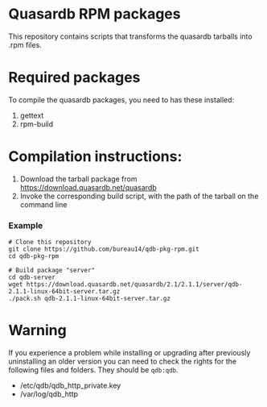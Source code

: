 Quasardb RPM packages
=====================

This repository contains scripts that transforms the quasardb tarballs into .rpm files.

# Required packages

To compile the quasardb packages, you need to has these installed:

1. gettext
2. rpm-build

# Compilation instructions:

1. Download the tarball package from https://download.quasardb.net/quasardb
2. Invoke the corresponding build script, with the path of the tarball on the command line

### Example

    # Clone this repository
    git clone https://github.com/bureau14/qdb-pkg-rpm.git
    cd qdb-pkg-rpm

    # Build package "server"
    cd qdb-server
    wget https://download.quasardb.net/quasardb/2.1/2.1.1/server/qdb-2.1.1-linux-64bit-server.tar.gz
    ./pack.sh qdb-2.1.1-linux-64bit-server.tar.gz

# Warning
If you experience a problem while installing or upgrading after previously uninstalling an older version you can need to check the rights for the following files and folders. They should be `qdb:qdb`.
- /etc/qdb/qdb_http_private.key
- /var/log/qdb_http
